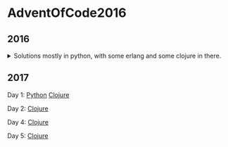 # AdventOfCode2016

## 2016

<details>
	<summary>Solutions mostly in python, with some erlang and some clojure in there.</summary>
Day 1: [Python](2016/1/map.py)

Day 2: [Python](2016/2/code.py) [Erlang](2016/2/src/part2.erl) [Erlang - Fancy](2016/2/src/p2dirg.erl)

Day 3: [Python](2016/3/run.py) [Erlang](2016/3/src/day3.erl)

Day 4: [Python](2016/4/decode.py) [Erlang](2016/4/src/day4.erl)

Day 5: [Python](2016/5/run.py) [Python - Multiprocessor](2016/5/run2.py)

Day 6: [Python](2016/6/run.py)

Day 7: [Python](2016/7/run.py)

Day 8: [Python](2016/8/run.py)

Day 9: [Python - Part 1](2016/9/run.py) [Python - Part 2](2016/9/run2.py)

Day 10: [Python](2016/0/run.py)

Day 11: [Python](2016/11/run.py)

Day 12: [Python](2016/12/run.py) [Python - Optimized](2016/12/run2.py)

Day 13: [Python](2016/13/run.py)

Day 14: [Python](2016/14/run.py)

Day 15: [Clojure](2016/Clojure/src/day15.clj)

Day 16: [Clojure](2016/Clojure/src/day16.clj)

Day 17: [Clojure](2016/Clojure/src/day17.clj)

Day 18: [Clojure](2016/Clojure/src/day18.clj)

Day 19: [Clojure - Part 1 only](2016/Clojure/src/day19.clj)

Day 20: [Clojure](2016/Clojure/src/day20.clj)
</details>

## 2017

Day 1: [Python](2017/1/run.py) [Clojure](2017/aoc2017/src/aoc2017/1.clj)

Day 2: [Clojure](2017/aoc2017/src/aoc2017/2.clj)

Day 4: [Clojure](2017/aoc2017/src/aoc2017/4.clj)

Day 5: [Clojure](2017/aoc2017/src/aoc2017/5.clj)

